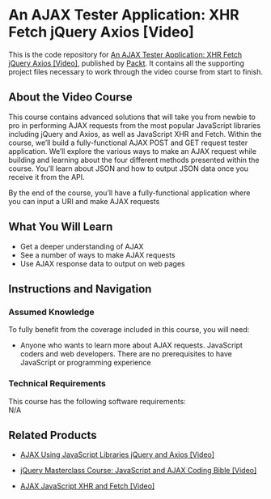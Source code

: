 # An AJAX Tester Application: XHR Fetch jQuery Axios [Video]
This is the code repository for [An AJAX Tester Application: XHR Fetch jQuery Axios [Video]](https://www.packtpub.com/web-development/ajax-tester-application-xhr-fetch-jquery-axios-video), published by [Packt](https://www.packtpub.com/?utm_source=github). It contains all the supporting project files necessary to work through the video course from start to finish.
## About the Video Course
This course contains advanced solutions that will take you from newbie to pro in performing AJAX requests from the most popular JavaScript libraries including jQuery and Axios, as well as JavaScript XHR and Fetch. Within the course, we’ll build a fully-functional AJAX POST and GET request tester application. We’ll explore the various ways to make an AJAX request while building and learning about the four different methods presented within the course. You’ll learn about JSON and how to output JSON data once you receive it from the API.

By the end of the course, you’ll have a fully-functional application where you can input a URI and make AJAX requests

<H2>What You Will Learn</H2>
<DIV class=book-info-will-learn-text>
<UL>
<li>Get a deeper understanding of AJAX</li>
<li>See a number of ways to make AJAX requests</li>
<li>Use AJAX response data to output on web pages</li></UL></DIV>

## Instructions and Navigation
### Assumed Knowledge
To fully benefit from the coverage included in this course, you will need:<br/>
<DIV class=book-info-will-learn-text>
<UL>
<LI> Anyone who wants to learn more about AJAX requests. JavaScript coders and web developers. There are no prerequisites to have JavaScript or programming experience
</LI>
</UL>
<DIV>

### Technical Requirements
This course has the following software requirements:<br/>
N/A

## Related Products
* [AJAX Using JavaScript Libraries jQuery and Axios [Video]](https://www.packtpub.com/web-development/ajax-using-javascript-libraries-jquery-and-axios-video)

* [jQuery Masterclass Course: JavaScript and AJAX Coding Bible [Video]]( https://www.packtpub.com/application-development/jquery-masterclass-course-javascript-and-ajax-coding-bible-video)

* [AJAX JavaScript XHR and Fetch [Video]]( https://www.packtpub.com/web-development/ajax-javascript-xhr-and-fetch-video)
